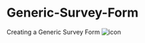 # Generic-Survey-Form
Creating a Generic Survey Form
![icon](https://user-images.githubusercontent.com/105487471/222053997-75c87a0e-9ec5-4f52-8f50-238935634587.png)
